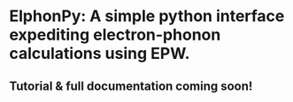 # ElphonPy: A simple python interface expediting electron-phonon calculations using EPW.

## Tutorial & full documentation coming soon!
